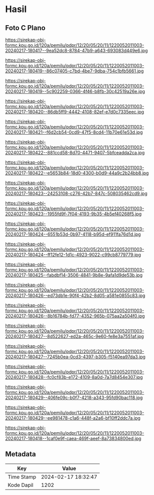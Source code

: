 # Hasil

## Foto C Plano

https://sirekap-obj-formc.kpu.go.id/120a/pemilu/pdpr/12/20/05/20/11/1220052011003-20240217-180417--9ea52dc8-8784-47b9-a643-693083d449e6.jpg

https://sirekap-obj-formc.kpu.go.id/120a/pemilu/pdpr/12/20/05/20/11/1220052011003-20240217-180419--86c07405-c7bd-4be7-9dba-754c1bfb5661.jpg

https://sirekap-obj-formc.kpu.go.id/120a/pemilu/pdpr/12/20/05/20/11/1220052011003-20240217-180419--5c902259-0366-4f46-b8fb-30c42519a26e.jpg

https://sirekap-obj-formc.kpu.go.id/120a/pemilu/pdpr/12/20/05/20/11/1220052011003-20240217-180420--86db5ff9-4442-4108-82ef-e7d0c7335eec.jpg

https://sirekap-obj-formc.kpu.go.id/120a/pemilu/pdpr/12/20/05/20/11/1220052011003-20240217-180421--f6d2cb54-0cd9-47f5-8cd4-11b70e61e53d.jpg

https://sirekap-obj-formc.kpu.go.id/120a/pemilu/pdpr/12/20/05/20/11/1220052011003-20240217-180422--881ccd58-8d70-4471-9407-5bfceadda2ca.jpg

https://sirekap-obj-formc.kpu.go.id/120a/pemilu/pdpr/12/20/05/20/11/1220052011003-20240217-180422--e5653b84-18d0-4300-b0d9-44a9c2b24bb8.jpg

https://sirekap-obj-formc.kpu.go.id/120a/pemilu/pdpr/12/20/05/20/11/1220052011003-20240217-180423--24253108-c276-42b7-847c-508035462cd9.jpg

https://sirekap-obj-formc.kpu.go.id/120a/pemilu/pdpr/12/20/05/20/11/1220052011003-20240217-180423--1955fd9f-7f04-4193-9b35-4b5ef40268f5.jpg

https://sirekap-obj-formc.kpu.go.id/120a/pemilu/pdpr/12/20/05/20/11/1220052011003-20240217-180424--6551b53d-0b97-4118-b95d-ef911fa76d1d.jpg

https://sirekap-obj-formc.kpu.go.id/120a/pemilu/pdpr/12/20/05/20/11/1220052011003-20240217-180424--ff12fe12-1d1c-4923-9022-c99cb8779779.jpg

https://sirekap-obj-formc.kpu.go.id/120a/pemilu/pdpr/12/20/05/20/11/1220052011003-20240217-180425--fabdbf14-3506-4841-9b8e-9afa1d9de53b.jpg

https://sirekap-obj-formc.kpu.go.id/120a/pemilu/pdpr/12/20/05/20/11/1220052011003-20240217-180426--ed73db1e-90f4-42b2-8d05-a581e0855c83.jpg

https://sirekap-obj-formc.kpu.go.id/120a/pemilu/pdpr/12/20/05/20/11/1220052011003-20240217-180426--8b16784b-fd77-4352-965b-075aa2a504f0.jpg

https://sirekap-obj-formc.kpu.go.id/120a/pemilu/pdpr/12/20/05/20/11/1220052011003-20240217-180427--8d522627-ed2a-465c-9e60-fe8e3a7551af.jpg

https://sirekap-obj-formc.kpu.go.id/120a/pemilu/pdpr/12/20/05/20/11/1220052011003-20240217-180427--7245b0ea-0cd3-4397-b305-f5140ea97da3.jpg

https://sirekap-obj-formc.kpu.go.id/120a/pemilu/pdpr/12/20/05/20/11/1220052011003-20240217-180428--fc0cf83b-e172-4109-8a0d-7a7d8454e307.jpg

https://sirekap-obj-formc.kpu.go.id/120a/pemilu/pdpr/12/20/05/20/11/1220052011003-20240217-180429--406fe09c-b0f7-4218-a343-95fd90bac118.jpg

https://sirekap-obj-formc.kpu.go.id/120a/pemilu/pdpr/12/20/05/20/11/1220052011003-20240217-180429--ee981478-c1a6-448f-a2a6-bf10ff2ddc7a.jpg

https://sirekap-obj-formc.kpu.go.id/120a/pemilu/pdpr/12/20/05/20/11/1220052011003-20240217-180418--1caf0e9f-caea-469f-aeef-8a73834800ed.jpg


## Metadata

| Key        | Value               |
| ---------- | ------------------- |
| Time Stamp | 2024-02-17 18:32:47 |
| Kode Dapil | 1202                |



